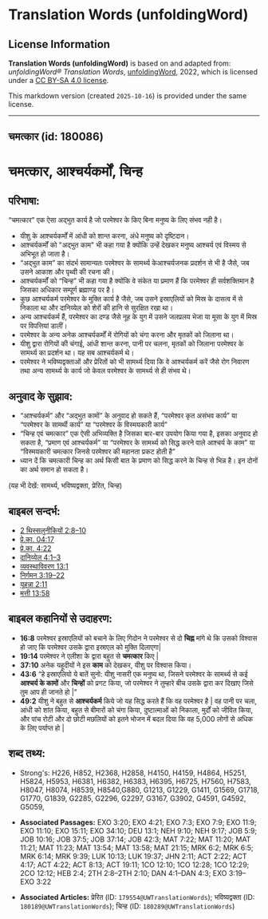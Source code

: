 # Translation Words (unfoldingWord)

## License Information

**Translation Words (unfoldingWord)** is based on and adapted from: _unfoldingWord® Translation Words_, [unfoldingWord](https://unfoldingword.org/utw), 2022, which is licensed under a [CC BY-SA 4.0 license](https://creativecommons.org/licenses/by-sa/4.0/legalcode.en).

This markdown version (created `2025-10-16`) is provided under the same license.



--------------------------------

## चमत्कार (id: 180086)

चमत्कार, आश्चर्यकर्मों, चिन्ह
=============================

परिभाषा:
--------

“चमत्कार” एक ऐसा अद्भुत कार्य है जो परमेश्वर के किए बिना मनुष्य के लिए संभव नही है।

* यीशु के आश्चर्यकर्मों में आंधी को शान्त करना, अंधे मनुष्य को दृष्टिदान।
* आश्चर्यकर्मों को "अद्भुत काम" भी कहा गया है क्योंकि उन्हें देखकर मनुष्य आश्चर्य एवं विस्मय से अभिभूत हो जाता है।
* “अद्भुत काम” का संदर्भ सामान्यतः परमेश्वर के सामर्थ्य केआश्चर्यजनक प्रदर्शन से भी है जैसे, जब उसने आकाश और पृथ्वी की रचना की।
* आश्चर्यकर्मों को “चिन्ह” भी कहा गया है क्योंकि वे संकेत या प्रमाण हैं कि परमेश्वर ही सर्वशक्तिमान है जिसका अधिकार सम्पूर्ण ब्रह्माण्ड पर है।
* कुछ आश्चर्यकर्म परमेश्वर के मुक्ति कार्य है जैसे, जब उसने इस्राएलियों को मिस्र के दासत्व में से निकाला था और दानिय्येल को शेरों की हानि से सुरक्षित रखा था।
* अन्य आश्चर्यकर्म हैं, परमेश्वर का दण्ड जैसे नूह के युग में उसने जलप्रलय भेजा या मूसा के युग में मिस्र पर विपत्तियां डालीं।
* परमेश्वर के अन्य अनेक आश्चर्यकर्मों में रोगियों को चंगा करना और मृतकों को जिलाना था।
* यीशु द्वारा रोगियों की चंगाई, आंधी शान्त करना, पानी पर चलना, मृतकों को जिलाना परमेश्वर के सामर्थ्य का प्रदर्शन था। यह सब आश्चर्यकर्म थे।
* परमेश्वर ने भविष्यद्वक्ताओं और प्रेरितों को भी सामर्थ्य दिया कि वे आश्चर्यकर्म करें जैसे रोग निवारण तथा अन्य सामर्थ्य के कार्य जो केवल परमेश्वर के सामर्थ्य से ही संभव थे।

अनुवाद के सुझाव:
----------------

* “आश्चर्यकर्म” और “अद्भुत कामों” के अनुवाद हो सकते हैं, “परमेश्वर कृत असंभव कार्य” या “परमेश्वर के सामर्थी कार्य” या “परमेश्वर के विस्मयकारी कार्य”
* “चिन्ह एवं चमत्कार” एक ऐसी अभिव्यक्ति है जिसका बार\-बार उपयोग किया गया है, इसका अनुवाद हो सकता है, “प्रमाण एवं आश्चर्यकर्म” या “परमेश्वर के सामर्थ्य को सिद्ध करने वाले आश्चर्य के काम” या “विस्मयकारी चमत्कार जिनसे परमेश्वर की महानता प्रकट होती है”
* ध्यान दें कि चमत्कारी चिन्ह का अर्थ किसी बात के प्रमाण को सिद्ध करने के चिन्ह से भिन्न है। इन दोनों का अर्थ समान हो सकता है।

(यह भी देखें: सामर्थ्य, भविष्यद्वक्ता, प्रेरित, चिन्ह)

बाइबल सन्दर्भ:
--------------

* [2 थिस्सलुनीकियों 2:8–10](https://ref.ly/2Thess0:0)
* [प्रे.का. 04:17](https://ref.ly/Acts4:17)
* [प्रे.का. 4:22](https://ref.ly/Acts4:22)
* [दानिय्येल 4:1–3](https://ref.ly/Dan4:1-Dan4:3)
* [व्यवस्थाविवरण 13:1](https://ref.ly/Deut13:1)
* [निर्गमन 3:19–22](https://ref.ly/Exod3:19-Exod3:22)
* [यूहन्ना 2:11](https://ref.ly/John2:11)
* [मत्ती 13:58](https://ref.ly/Matt13:58)

बाइबल कहानियों से उदाहरण:
-------------------------

* **16:8** परमेश्वर इस्राएलियों को बचाने के लिए गिदोन ने परमेश्वर से दो **चिह्न** मांगे थे कि उसको विश्वास हो जाए कि परमेश्वर उसके द्वारा इस्राएल को मुक्ति दिलाएगा\|
* **19:14** परमेश्वर ने एलीशा के द्वारा बहुत से **चमत्कार** किए \|
* **37:10** अनेक यहूदीयों ने इस **काम** को देखकर, यीशु पर विश्वास किया।
* **43:6** “हे इस्राएलियो ये बातें सुनो: यीशु नासरी एक मनुष्य था, जिसने परमेश्वर के सामर्थ्य से कई **आश्चर्य के कामों** और **चिन्हों** को प्रगट किया, जो परमेश्वर ने तुम्हारे बीच उसके द्वारा कर दिखाए जिसे तुम आप ही जानते हो \|”
* **49:2** यीशु ने बहुत से **आश्चर्यकर्म** किये जो यह सिद्ध करते हैं कि वह परमेश्वर है \| वह पानी पर चला, आंधी को शांत किया, बहुत से बीमारों को चंगा किया, दुष्टात्माओं को निकाला, मुर्दों को जीवित किया, और पांच रोटी और दो छोटी मछलियों को इतने भोजन में बदल दिया कि वह 5,000 लोगों से अधिक के लिए पर्याप्त हो \|

शब्द तथ्य:
----------

* Strong's: H226, H852, H2368, H2858, H4150, H4159, H4864, H5251, H5824, H5953, H6381, H6382, H6383, H6395, H6725, H7560, H7583, H8047, H8074, H8539, H8540,G880, G1213, G1229, G1411, G1569, G1718, G1770, G1839, G2285, G2296, G2297, G3167, G3902, G4591, G4592, G5059,

* **Associated Passages:** EXO 3:20; EXO 4:21; EXO 7:3; EXO 7:9; EXO 11:9; EXO 11:10; EXO 15:11; EXO 34:10; DEU 13:1; NEH 9:10; NEH 9:17; JOB 5:9; JOB 10:16; JOB 37:5; JOB 37:14; JOB 42:3; MAT 7:22; MAT 11:20; MAT 11:21; MAT 11:23; MAT 13:54; MAT 13:58; MAT 21:15; MRK 6:2; MRK 6:5; MRK 6:14; MRK 9:39; LUK 10:13; LUK 19:37; JHN 2:11; ACT 2:22; ACT 4:17; ACT 4:22; ACT 8:13; ACT 19:11; 1CO 12:10; 1CO 12:28; 1CO 12:29; 2CO 12:12; HEB 2:4; 2TH 2:8–2TH 2:10; DAN 4:1–DAN 4:3; EXO 3:19–EXO 3:22
* **Associated Articles:** प्रेरित (ID: `179554@UWTranslationWords`); भविष्यद्वक्ता (ID: `180189@UWTranslationWords`); चिन्ह (ID: `180289@UWTranslationWords`)


